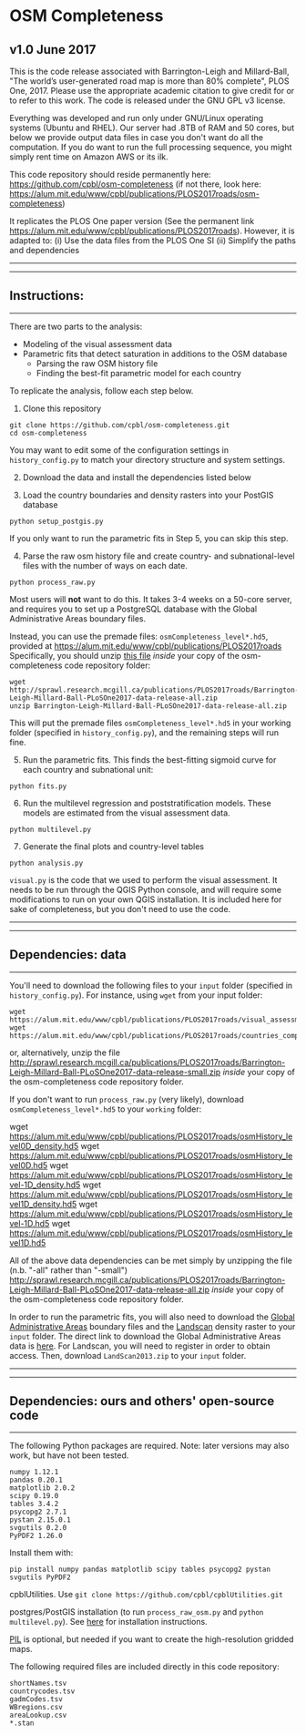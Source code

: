 
# OSM Completeness
## v1.0 June 2017

This is the code release associated with Barrington-Leigh and Millard-Ball, "The world’s user-generated road map is more than 80%
complete", PLOS One, 2017.  Please use the appropriate academic citation to give credit for or to refer to this work.
The code is released under the GNU GPL v3 license.

Everything was developed and run only under GNU/Linux
operating systems (Ubuntu and RHEL). Our server had .8TB of RAM and 50
cores, but below we provide output data files in case you don't want
do all the computation.  If you do want to run the full processing
sequence, you might simply rent time on Amazon AWS or its ilk.

This code repository should reside permanently here: https://github.com/cpbl/osm-completeness (if not there, look here: https://alum.mit.edu/www/cpbl/publications/PLOS2017roads/osm-completeness)

It replicates the PLOS One paper version (See the permanent link
https://alum.mit.edu/www/cpbl/publications/PLOS2017roads). However, it is adapted to:
(i) Use the data files from the PLOS One SI
(ii) Simplify the paths and dependencies

------------------------------------------------------------------------------------------
------------------------------------------------------------------------------------------
Instructions:
------------------------------------------------------------------------------------------
------------------------------------------------------------------------------------------

There are two parts to the analysis: 
* Modeling of the visual assessment data
* Parametric fits that detect saturation in additions to the OSM database
    * Parsing the raw OSM history file
    * Finding the best-fit parametric model for each country

To replicate the analysis, follow each step below.

1. Clone this repository

```
git clone https://github.com/cpbl/osm-completeness.git
cd osm-completeness
```

You may want to edit some of the configuration settings in `history_config.py` to match your directory structure and system settings.

2. Download the data and install the dependencies listed below

3. Load the country boundaries and density rasters into your PostGIS database

`python setup_postgis.py`

If you only want to run the parametric fits in Step 5, you can skip this step.

4. Parse the raw osm history file and create country- and subnational-level files with the number of ways on each date.

`python process_raw.py`

Most users will **not** want to do this. It takes 3-4 weeks on a 50-core server, and requires you to set up a PostgreSQL database with the Global Administrative Areas boundary files. 

Instead, you can use the premade files: `osmCompleteness_level*.hd5`, 
provided at https://alum.mit.edu/www/cpbl/publications/PLOS2017roads
Specifically,  you should unzip [this file](http://sprawl.research.mcgill.ca/publications/PLOS2017roads/Barrington-Leigh-Millard-Ball-PLoSOne2017-data-release-all.zip) *inside* your copy of the osm-completeness code repository folder:

```
wget http://sprawl.research.mcgill.ca/publications/PLOS2017roads/Barrington-Leigh-Millard-Ball-PLoSOne2017-data-release-all.zip
unzip Barrington-Leigh-Millard-Ball-PLoSOne2017-data-release-all.zip
```

This will put the premade files `osmCompleteness_level*.hd5` in your working folder (specified in `history_config.py`), and the remaining steps will run fine.

5. Run the parametric fits. This finds the best-fitting sigmoid curve for each country and subnational unit:

`python fits.py`

6. Run the multilevel regression and poststratification models. These models are estimated from the visual assessment data. 

`python multilevel.py`

7. Generate the final plots and country-level tables

`python analysis.py`

`visual.py` is the code that we used to perform the visual assessment. It needs to be run through the QGIS Python console, and will require some modifications to run on your own QGIS installation. It is included here for sake of completeness, but you don't need to use the code.

------------------------------------------------------------------------------------------
------------------------------------------------------------------------------------------
Dependencies: data
------------------------------------------------------------------------------------------
------------------------------------------------------------------------------------------

You'll need to download the following files to your `input` folder (specified in `history_config.py`).  For instance, using `wget` from your input folder:

```
wget https://alum.mit.edu/www/cpbl/publications/PLOS2017roads/visual_assessment.pandas
wget https://alum.mit.edu/www/cpbl/publications/PLOS2017roads/countries_compiled.pandas
```

or, alternatively, unzip the file
http://sprawl.research.mcgill.ca/publications/PLOS2017roads/Barrington-Leigh-Millard-Ball-PLoSOne2017-data-release-small.zip
*inside* your copy of the osm-completeness code repository folder.

If you don't want to run `process_raw.py` (very likely), download `osmCompleteness_level*.hd5` to your `working` folder:

wget https://alum.mit.edu/www/cpbl/publications/PLOS2017roads/osmHistory_level0D_density.hd5
wget https://alum.mit.edu/www/cpbl/publications/PLOS2017roads/osmHistory_level0D.hd5
wget https://alum.mit.edu/www/cpbl/publications/PLOS2017roads/osmHistory_level-1D_density.hd5
wget https://alum.mit.edu/www/cpbl/publications/PLOS2017roads/osmHistory_level1D_density.hd5
wget https://alum.mit.edu/www/cpbl/publications/PLOS2017roads/osmHistory_level-1D.hd5
wget https://alum.mit.edu/www/cpbl/publications/PLOS2017roads/osmHistory_level1D.hd5

All of the above data dependencies can be met simply by unzipping the file (n.b. "-all" rather than "-small")
http://sprawl.research.mcgill.ca/publications/PLOS2017roads/Barrington-Leigh-Millard-Ball-PLoSOne2017-data-release-all.zip
*inside* your copy of the osm-completeness code repository folder.

In order to run the parametric fits, you will also need to download the [Global Administrative Areas](http://gadm.org) boundary files and the [Landscan](http://web.ornl.gov/sci/landscan/landscan_data_avail.shtml) density raster to your `input` folder. The direct link to download the Global Administrative Areas data is [here](http://biogeo.ucdavis.edu/data/gadm2.8/gadm28.shp.zip). For Landscan, you will need to register in order to obtain access. Then, download `LandScan2013.zip` to your `input` folder.

------------------------------------------------------------------------------------------
------------------------------------------------------------------------------------------
Dependencies: ours and others' open-source code
------------------------------------------------------------------------------------------
------------------------------------------------------------------------------------------

The following Python packages are required. Note: later versions may also work, but have not been tested.

```
numpy 1.12.1
pandas 0.20.1
matplotlib 2.0.2
scipy 0.19.0
tables 3.4.2
psycopg2 2.7.1
pystan 2.15.0.1
svgutils 0.2.0
PyPDF2 1.26.0
```

Install them with:

`pip install numpy pandas matplotlib scipy tables psycopg2 pystan svgutils PyPDF2`

cpblUtilities. Use `git clone https://github.com/cpbl/cpblUtilities.git`

postgres/PostGIS installation (to run `process_raw_osm.py` and `python multilevel.py`). See [here](http://postgis.net/install/) for installation instructions.

[PIL](http://www.pythonware.com/products/pil/) is optional, but needed if you want to create the high-resolution gridded maps.

The following required files are included directly in this code repository:

```
shortNames.tsv
countrycodes.tsv
gadmCodes.tsv
WBregions.csv
areaLookup.csv
*.stan
```

